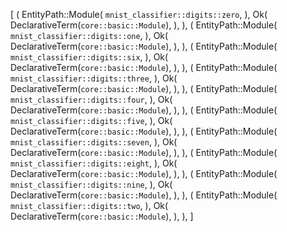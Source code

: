 [
    (
        EntityPath::Module(
            `mnist_classifier::digits::zero`,
        ),
        Ok(
            DeclarativeTerm(`core::basic::Module`),
        ),
    ),
    (
        EntityPath::Module(
            `mnist_classifier::digits::one`,
        ),
        Ok(
            DeclarativeTerm(`core::basic::Module`),
        ),
    ),
    (
        EntityPath::Module(
            `mnist_classifier::digits::six`,
        ),
        Ok(
            DeclarativeTerm(`core::basic::Module`),
        ),
    ),
    (
        EntityPath::Module(
            `mnist_classifier::digits::three`,
        ),
        Ok(
            DeclarativeTerm(`core::basic::Module`),
        ),
    ),
    (
        EntityPath::Module(
            `mnist_classifier::digits::four`,
        ),
        Ok(
            DeclarativeTerm(`core::basic::Module`),
        ),
    ),
    (
        EntityPath::Module(
            `mnist_classifier::digits::five`,
        ),
        Ok(
            DeclarativeTerm(`core::basic::Module`),
        ),
    ),
    (
        EntityPath::Module(
            `mnist_classifier::digits::seven`,
        ),
        Ok(
            DeclarativeTerm(`core::basic::Module`),
        ),
    ),
    (
        EntityPath::Module(
            `mnist_classifier::digits::eight`,
        ),
        Ok(
            DeclarativeTerm(`core::basic::Module`),
        ),
    ),
    (
        EntityPath::Module(
            `mnist_classifier::digits::nine`,
        ),
        Ok(
            DeclarativeTerm(`core::basic::Module`),
        ),
    ),
    (
        EntityPath::Module(
            `mnist_classifier::digits::two`,
        ),
        Ok(
            DeclarativeTerm(`core::basic::Module`),
        ),
    ),
]